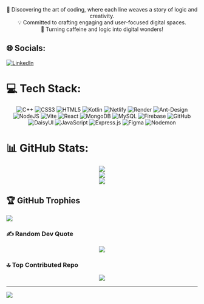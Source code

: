 <div align= 'center'>
🚀 Discovering the art of coding, where each line weaves a story of logic and creativity.<br>💡 Committed to crafting engaging and user-focused digital spaces.<br>🌟 Turning caffeine and logic into digital wonders!<br>
</div>


## 🌐 Socials:
[![LinkedIn](https://img.shields.io/badge/LinkedIn-%230077B5.svg?logo=linkedin&logoColor=white)](https://linkedin.com/in/https://www.linkedin.com/in/neha-pawar-np1223/) 

# 💻 Tech Stack:
<div align='center'>
  
![C++](https://img.shields.io/badge/c++-%2300599C.svg?style=plastic&logo=c%2B%2B&logoColor=white) ![CSS3](https://img.shields.io/badge/css3-%231572B6.svg?style=plastic&logo=css3&logoColor=white) ![HTML5](https://img.shields.io/badge/html5-%23E34F26.svg?style=plastic&logo=html5&logoColor=white) ![Kotlin](https://img.shields.io/badge/kotlin-%237F52FF.svg?style=plastic&logo=kotlin&logoColor=white) ![Netlify](https://img.shields.io/badge/netlify-%23000000.svg?style=plastic&logo=netlify&logoColor=#00C7B7) ![Render](https://img.shields.io/badge/Render-%46E3B7.svg?style=plastic&logo=render&logoColor=white) ![Ant-Design](https://img.shields.io/badge/-AntDesign-%230170FE?style=plastic&logo=ant-design&logoColor=white) ![NodeJS](https://img.shields.io/badge/node.js-6DA55F?style=plastic&logo=node.js&logoColor=white) ![Vite](https://img.shields.io/badge/vite-%23646CFF.svg?style=plastic&logo=vite&logoColor=white) ![React](https://img.shields.io/badge/react-%2320232a.svg?style=plastic&logo=react&logoColor=%2361DAFB) ![MongoDB](https://img.shields.io/badge/MongoDB-%234ea94b.svg?style=plastic&logo=mongodb&logoColor=white) ![MySQL](https://img.shields.io/badge/mysql-4479A1.svg?style=plastic&logo=mysql&logoColor=white) ![Firebase](https://img.shields.io/badge/firebase-a08021?style=plastic&logo=firebase&logoColor=ffcd34) ![GitHub](https://img.shields.io/badge/github-%23121011.svg?style=plastic&logo=github&logoColor=white) ![DaisyUI](https://img.shields.io/badge/daisyui-5A0EF8?style=plastic&logo=daisyui&logoColor=white) ![JavaScript](https://img.shields.io/badge/javascript-%23323330.svg?style=plastic&logo=javascript&logoColor=%23F7DF1E) ![Express.js](https://img.shields.io/badge/express.js-%23404d59.svg?style=plastic&logo=express&logoColor=%2361DAFB) ![Figma](https://img.shields.io/badge/figma-%23F24E1E.svg?style=plastic&logo=figma&logoColor=white) ![Nodemon](https://img.shields.io/badge/NODEMON-%23323330.svg?style=plastic&logo=nodemon&logoColor=%BBDEAD)
</div>

# 📊 GitHub Stats:
<div align='center'>
  
![](https://github-readme-stats.vercel.app/api?username=NehaPawar12&theme=blue-green&hide_border=false&include_all_commits=false&count_private=false)<br/>
![](https://github-readme-streak-stats.herokuapp.com/?user=NehaPawar12&theme=radical&hide_border=false)<br/>
![](https://github-readme-stats.vercel.app/api/top-langs/?username=NehaPawar12&theme=blue-green&hide_border=false&include_all_commits=false&count_private=false&layout=compact)

</div>

## 🏆 GitHub Trophies
![](https://github-profile-trophy.vercel.app/?username=NehaPawar12&theme=blue-green&no-frame=false&no-bg=true&margin-w=4)

### ✍️ Random Dev Quote
<div align='center'>
  
![](https://quotes-github-readme.vercel.app/api?type=horizontal&theme=light)
</div>

### 🔝 Top Contributed Repo
<div align='center'>
  
![](https://github-contributor-stats.vercel.app/api?username=NehaPawar12&limit=5&theme=blue-green&combine_all_yearly_contributions=true)
</div>

---
[![](https://visitcount.itsvg.in/api?id=NehaPawar12&icon=10&color=7)](https://visitcount.itsvg.in)

<!-- Proudly created with GPRM ( https://gprm.itsvg.in ) -->
